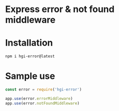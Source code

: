 # Express error & not found middleware  

# Installation  
`npm i hgi-error@latest`

# Sample use  
  
```javascript
const error = require('hgi-error')

app.use(error.errorMiddleware)
app.use(error.notFoundMiddleware)
```